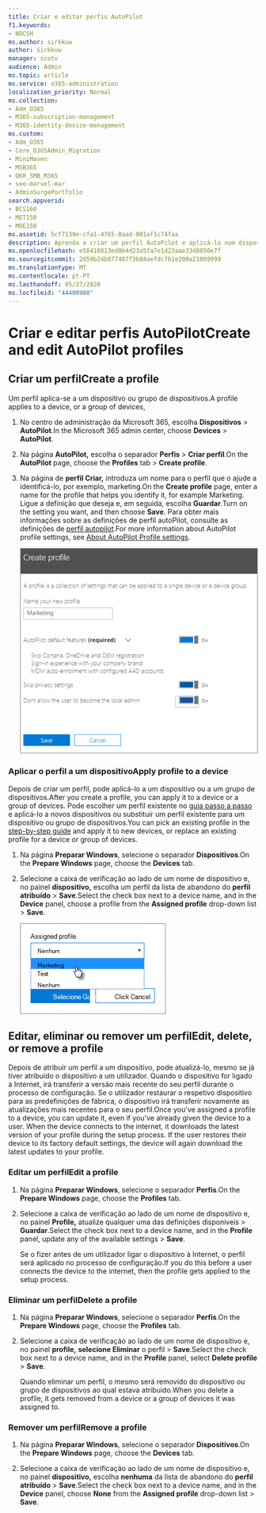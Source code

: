 ```yaml
---
title: Criar e editar perfis AutoPilot
f1.keywords:
- NOCSH
ms.author: sirkkuw
author: Sirkkuw
manager: scotv
audience: Admin
ms.topic: article
ms.service: o365-administration
localization_priority: Normal
ms.collection:
- Adm_O365
- M365-subscription-management
- M365-identity-device-management
ms.custom:
- Adm_O365
- Core_O365Admin_Migration
- MiniMaven
- MSB365
- OKR_SMB_M365
- seo-marvel-mar
- AdminSurgePortfolio
search.appverid:
- BCS160
- MET150
- MOE150
ms.assetid: 5cf7139e-cfa1-4765-8aad-001af1c74faa
description: Aprenda a criar um perfil AutoPilot e aplicá-lo num dispositivo, bem como editar ou eliminar um perfil ou remover um perfil de um dispositivo.
ms.openlocfilehash: e58418813ed0b4d23a5fa7e1d23aae33d8850e7f
ms.sourcegitcommit: 2d59b24b877487f3b84aefdc7b1e200a21009999
ms.translationtype: MT
ms.contentlocale: pt-PT
ms.lasthandoff: 05/27/2020
ms.locfileid: "44400980"
---
```

# <a name="create-and-edit-autopilot-profiles"></a><span data-ttu-id="633eb-103">Criar e editar perfis AutoPilot</span><span class="sxs-lookup"><span data-stu-id="633eb-103">Create and edit AutoPilot profiles</span></span>

## <a name="create-a-profile"></a><span data-ttu-id="633eb-104">Criar um perfil</span><span class="sxs-lookup"><span data-stu-id="633eb-104">Create a profile</span></span>

<span data-ttu-id="633eb-105">Um perfil aplica-se a um dispositivo ou grupo de dispositivos.</span><span class="sxs-lookup"><span data-stu-id="633eb-105">A profile applies to a device, or a group of devices,</span></span>
  
1. <span data-ttu-id="633eb-106">No centro de administração da Microsoft 365, escolha **Dispositivos** \> **AutoPilot**.</span><span class="sxs-lookup"><span data-stu-id="633eb-106">In the Microsoft 365 admin center, choose **Devices** \> **AutoPilot**.</span></span>
  
2. <span data-ttu-id="633eb-107">Na página **AutoPilot,** escolha o separador **Perfis** \> **Criar perfil**.</span><span class="sxs-lookup"><span data-stu-id="633eb-107">On the **AutoPilot** page, choose the **Profiles** tab \> **Create profile**.</span></span>
    
3. <span data-ttu-id="633eb-108">Na página de **perfil Criar,** introduza um nome para o perfil que o ajude a identificá-lo, por exemplo, marketing.</span><span class="sxs-lookup"><span data-stu-id="633eb-108">On the **Create profile** page, enter a name for the profile that helps you identify it, for example Marketing.</span></span> <span data-ttu-id="633eb-109">Ligue a definição que deseja e, em seguida, escolha **Guardar**.</span><span class="sxs-lookup"><span data-stu-id="633eb-109">Turn on the setting you want, and then choose **Save**.</span></span> <span data-ttu-id="633eb-110">Para obter mais informações sobre as definições de perfil autoPilot, consulte as definições de [perfil autopilot](autopilot-profile-settings.md).</span><span class="sxs-lookup"><span data-stu-id="633eb-110">For more information about AutoPilot profile settings, see [About AutoPilot Profile settings](autopilot-profile-settings.md).</span></span>
    
    ![Enter name and turn on settings in the Create profile panel.](../media/63b5a00d-6a5d-48d0-9557-e7531e80702a.png)
  
### <a name="apply-profile-to-a-device"></a><span data-ttu-id="633eb-112">Aplicar o perfil a um dispositivo</span><span class="sxs-lookup"><span data-stu-id="633eb-112">Apply profile to a device</span></span>

<span data-ttu-id="633eb-113">Depois de criar um perfil, pode aplicá-lo a um dispositivo ou a um grupo de dispositivos.</span><span class="sxs-lookup"><span data-stu-id="633eb-113">After you create a profile, you can apply it to a device or a group of devices.</span></span> <span data-ttu-id="633eb-114">Pode escolher um perfil existente no [guia passo a passo](add-autopilot-devices-and-profile.md) e aplicá-lo a novos dispositivos ou substituir um perfil existente para um dispositivo ou grupo de dispositivos.</span><span class="sxs-lookup"><span data-stu-id="633eb-114">You can pick an existing profile in the [step-by-step guide](add-autopilot-devices-and-profile.md) and apply it to new devices, or replace an existing profile for a device or group of devices.</span></span> 
  
1. <span data-ttu-id="633eb-115">Na página **Preparar Windows**, selecione o separador **Dispositivos**.</span><span class="sxs-lookup"><span data-stu-id="633eb-115">On the **Prepare Windows** page, choose the **Devices** tab.</span></span> 
    
2. <span data-ttu-id="633eb-116">Selecione a caixa de verificação ao lado de um nome de dispositivo e, no painel **dispositivo,** escolha um perfil da lista de abandono do **perfil atribuído** \> **Save**.</span><span class="sxs-lookup"><span data-stu-id="633eb-116">Select the check box next to a device name, and in the **Device** panel, choose a profile from the **Assigned profile** drop-down list \> **Save**.</span></span>
    
    ![In the Device panel, select an Assigned profile to apply it.](../media/ed0ce33f-9241-4403-a5de-2dddffdc6fb9.png)
  
## <a name="edit-delete-or-remove-a-profile"></a><span data-ttu-id="633eb-118">Editar, eliminar ou remover um perfil</span><span class="sxs-lookup"><span data-stu-id="633eb-118">Edit, delete, or remove a profile</span></span>

<span data-ttu-id="633eb-p103">Depois de atribuir um perfil a um dispositivo, pode atualizá-lo, mesmo se já tiver atribuído o dispositivo a um utilizador. Quando o dispositivo for ligado à Internet, irá transferir a versão mais recente do seu perfil durante o processo de configuração. Se o utilizador restaurar o respetivo dispositivo para as predefinições de fábrica, o dispositivo irá transferir novamente as atualizações mais recentes para o seu perfil.</span><span class="sxs-lookup"><span data-stu-id="633eb-p103">Once you've assigned a profile to a device, you can update it, even if you've already given the device to a user. When the device connects to the internet, it downloads the latest version of your profile during the setup process. If the user restores their device to its factory default settings, the device will again download the latest updates to your profile.</span></span> 
  
### <a name="edit-a-profile"></a><span data-ttu-id="633eb-122">Editar um perfil</span><span class="sxs-lookup"><span data-stu-id="633eb-122">Edit a profile</span></span>

1. <span data-ttu-id="633eb-123">Na página **Preparar Windows**, selecione o separador **Perfis**.</span><span class="sxs-lookup"><span data-stu-id="633eb-123">On the **Prepare Windows** page, choose the **Profiles** tab.</span></span> 
    
2. <span data-ttu-id="633eb-124">Selecione a caixa de verificação ao lado de um nome de dispositivo e, no painel **Profile,** atualize qualquer uma das definições disponíveis \> **Guardar**.</span><span class="sxs-lookup"><span data-stu-id="633eb-124">Select the check box next to a device name, and in the **Profile** panel, update any of the available settings \> **Save**.</span></span>
    
    <span data-ttu-id="633eb-125">Se o fizer antes de um utilizador ligar o dispositivo à Internet, o perfil será aplicado no processo de configuração.</span><span class="sxs-lookup"><span data-stu-id="633eb-125">If you do this before a user connects the device to the internet, then the profile gets applied to the setup process.</span></span>
    
### <a name="delete-a-profile"></a><span data-ttu-id="633eb-126">Eliminar um perfil</span><span class="sxs-lookup"><span data-stu-id="633eb-126">Delete a profile</span></span>

1. <span data-ttu-id="633eb-127">Na página **Preparar Windows**, selecione o separador **Perfis**.</span><span class="sxs-lookup"><span data-stu-id="633eb-127">On the **Prepare Windows** page, choose the **Profiles** tab.</span></span> 
    
2. <span data-ttu-id="633eb-128">Selecione a caixa de verificação ao lado de um nome de dispositivo e, no painel **profile,** **selecione Eliminar** o perfil \> **Save**.</span><span class="sxs-lookup"><span data-stu-id="633eb-128">Select the check box next to a device name, and in the **Profile** panel, select **Delete profile** \> **Save**.</span></span>
    
    <span data-ttu-id="633eb-129">Quando eliminar um perfil, o mesmo será removido do dispositivo ou grupo de dispositivos ao qual estava atribuído.</span><span class="sxs-lookup"><span data-stu-id="633eb-129">When you delete a profile, it gets removed from a device or a group of devices it was assigned to.</span></span>
    
### <a name="remove-a-profile"></a><span data-ttu-id="633eb-130">Remover um perfil</span><span class="sxs-lookup"><span data-stu-id="633eb-130">Remove a profile</span></span>

1. <span data-ttu-id="633eb-131">Na página **Preparar Windows**, selecione o separador **Dispositivos**.</span><span class="sxs-lookup"><span data-stu-id="633eb-131">On the **Prepare Windows** page, choose the **Devices** tab.</span></span> 
    
2. <span data-ttu-id="633eb-132">Selecione a caixa de verificação ao lado de um nome de dispositivo e, no painel **dispositivo,** escolha **nenhuma** da lista de abandono do **perfil atribuído** \> **Save**.</span><span class="sxs-lookup"><span data-stu-id="633eb-132">Select the check box next to a device name, and in the **Device** panel, choose **None** from the **Assigned profile** drop-down list \> **Save**.</span></span>
    
